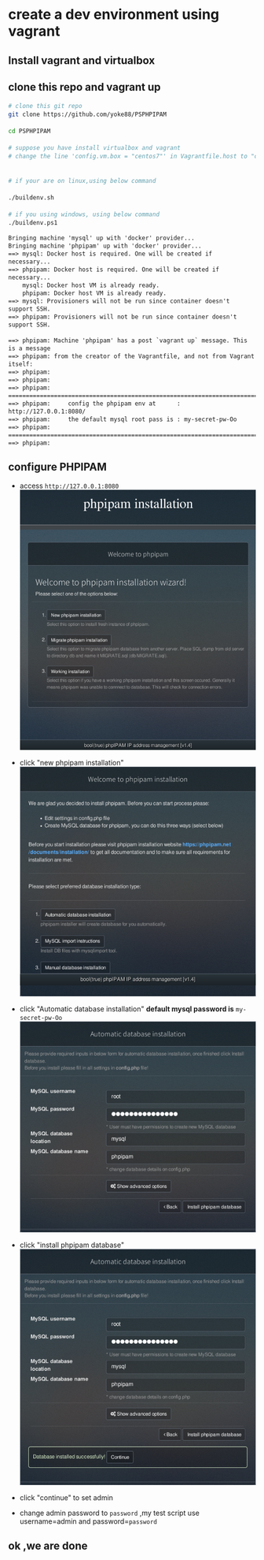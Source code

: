 # create a dev environment using vagrant

## Install vagrant and virtualbox

## clone this repo and vagrant up

```bash
# clone this git repo
git clone https://github.com/yoke88/PSPHPIPAM

cd PSPHPIPAM

# suppose you have install virtualbox and vagrant
# change the line 'config.vm.box = "centos7"' in Vagrantfile.host to "config.vm.box ="generic/centos7" or something you can find in https://app.vagrantup.com/boxes/search?provider=virtualbox&q=centos7&sort=downloads&utf8=%E2%9C%93


# if your are on linux,using below command

./buildenv.sh

# if you using windows, using below command
./buildenv.ps1

```
``` text
Bringing machine 'mysql' up with 'docker' provider...
Bringing machine 'phpipam' up with 'docker' provider...
==> mysql: Docker host is required. One will be created if necessary...
==> phpipam: Docker host is required. One will be created if necessary...
    mysql: Docker host VM is already ready.
    phpipam: Docker host VM is already ready.
==> mysql: Provisioners will not be run since container doesn't support SSH.
==> phpipam: Provisioners will not be run since container doesn't support SSH.

==> phpipam: Machine 'phpipam' has a post `vagrant up` message. This is a message
==> phpipam: from the creator of the Vagrantfile, and not from Vagrant itself:
==> phpipam: 
==> phpipam: 
==> phpipam:   ========================================================================
==> phpipam:     config the phpipam env at      : http://127.0.0.1:8080/
==> phpipam:     the default mysql root pass is : my-secret-pw-Oo
==> phpipam:   ========================================================================
==> phpipam:     

```

## configure PHPIPAM 

- access `http://127.0.0.1:8080`
    ![](images/phpipam_configure.png)
- click "new phpipam installation"
    ![](images/phpipam_configure2.png)
- click "Automatic database installation" **default mysql password is** `my-secret-pw-Oo`
    ![](images/phpipam_configure3.png)

- click "install phpipam database"
    ![](images/phpipam_configure4.png)
- click "continue" to set admin 

- change admin password to `password` ,my test script use username=admin and password=`password`

## ok ,we are done
